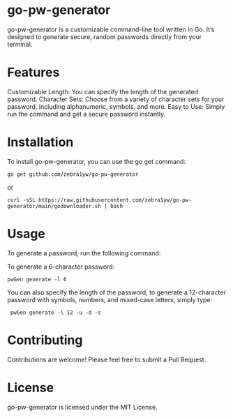 # go-pw-generator
go-pw-generator is a customizable command-line tool written in Go. It’s designed to generate secure, random passwords directly from your terminal.

# Features
Customizable Length: You can specify the length of the generated password.
Character Sets: Choose from a variety of character sets for your password, including alphanumeric, symbols, and more.
Easy to Use: Simply run the command and get a secure password instantly.

# Installation
To install go-pw-generator, you can use the go get command:
```
go get github.com/zebra1yw/go-pw-generator
```
or
```
curl -sSL https://raw.githubusercontent.com/zebra1yw/go-pw-generator/main/godownloader.sh | bash
```

# Usage
To generate a password, run the following command:

To generate a 6-character password: 
```
pwGen generate -l 6
```

You can also specify the length of the password,  to generate a 12-character password with symbols, numbers, and mixed-case letters, simply type:

```
 pwGen generate -l 12 -u -d -s
```

# Contributing
Contributions are welcome! Please feel free to submit a Pull Request.

# License
go-pw-generator is licensed under the MIT License.



